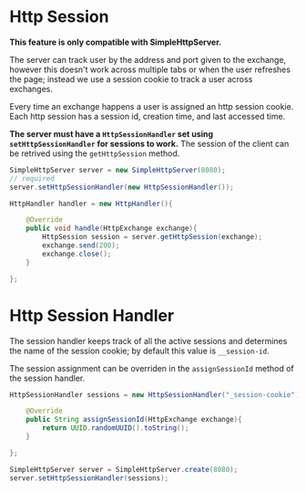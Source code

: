 # Http Session 

**This feature is only compatible with SimpleHttpServer.**

The server can track user by the address and port given to the exchange, however this doesn't work across multiple tabs or when the user refreshes the page; instead we use a session cookie to track a user across exchanges.

Every time an exchange happens a user is assigned an http session cookie. Each http session has a session id, creation time, and last accessed time.

**The server must have a `HttpSessionHandler` set using `setHttpSessionHandler` for sessions to work.** The session of the client can be retrived using the `getHttpSession` method.

```java
SimpleHttpServer server = new SimpleHttpServer(8080);
// required
server.setHttpSessionHandler(new HttpSessionHandler());

HttpHandler handler = new HttpHandler(){

    @Override
    public void handle(HttpExchange exchange){
        HttpSession session = server.getHttpSession(exchange);
        exchange.send(200);
        exchange.close();
    }

};
```

# Http Session Handler

The session handler keeps track of all the active sessions and determines the name of the session cookie; by default this value is `__session-id`.

The session assignment can be overriden in the `assignSessionId` method of the session handler.

```java
HttpSessionHandler sessions = new HttpSessionHandler("_session-cookie"){

    @Override
    public String assignSessionId(HttpExchange exchange){
        return UUID.randomUUID().toString();
    }

};

SimpleHttpServer server = SimpleHttpServer.create(8080);
server.setHttpSessionHandler(sessions);
```
